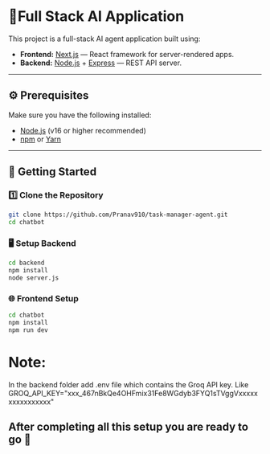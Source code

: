 # 🤖Full Stack AI Application

This project is a full-stack AI agent application built using:

- **Frontend:** [Next.js](https://nextjs.org/) — React framework for server-rendered apps.
- **Backend:** [Node.js](https://nodejs.org/) + [Express](https://expressjs.com/) — REST API server.

---

## ⚙️ Prerequisites

Make sure you have the following installed:

- [Node.js](https://nodejs.org/en/) (v16 or higher recommended)
- [npm](https://www.npmjs.com/) or [Yarn](https://yarnpkg.com/)

---

## 🚀 Getting Started

### 1️⃣ Clone the Repository

```bash
git clone https://github.com/Pranav910/task-manager-agent.git
cd chatbot
```

### 🖥️ Setup Backend

```bash
cd backend
npm install
node server.js
```

### 🌐 Frontend Setup

```bash
cd chatbot
npm install
npm run dev
```

# Note:

In the backend folder add .env file which contains the Groq API key. Like GROQ_API_KEY="xxx_467nBkQe4OHFmix31Fe8WGdyb3FYQ1sTVggVxxxxxxxxxxxxxxxx"

## After completing all this setup you are ready to go 🚀